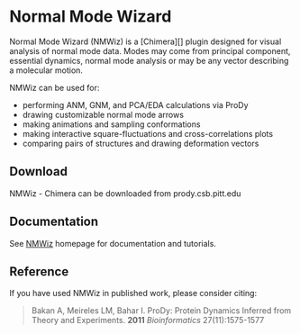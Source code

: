 Normal Mode Wizard
==================

Normal Mode Wizard (NMWiz) is a [Chimera][] plugin designed for visual analysis of normal mode data. Modes may come from principal component, essential dynamics, normal mode analysis or may be any vector describing a molecular motion.

NMWiz can be used for:

* performing ANM, GNM, and PCA/EDA calculations via ProDy
* drawing customizable normal mode arrows
* making animations and sampling conformations
* making interactive square-fluctuations and cross-correlations plots
* comparing pairs of structures and drawing deformation vectors

Download
--------

NMWiz - Chimera can be downloaded from prody.csb.pitt.edu

Documentation
-------------

See [NMWiz][] homepage for documentation and tutorials.

Reference
---------

If you have used NMWiz in published work, please consider citing:

> Bakan A, Meireles LM, Bahar I. ProDy: Protein Dynamics Inferred from Theory and Experiments. **2011** *Bioinformatics* 27(11):1575-1577


[VMD]: http://www.ks.uiuc.edu/Research/vmd/
[NMWiz]: http://www.csb.pitt.edu/NMWiz

